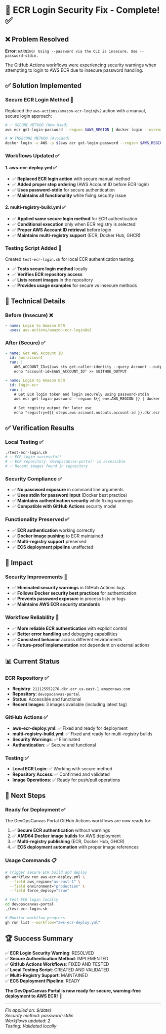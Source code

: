 # 🔐 ECR Login Security Fix - Complete! ✅

## ❌ **Problem Resolved**

**Error**: `WARNING! Using --password via the CLI is insecure. Use --password-stdin.`

The GitHub Actions workflows were experiencing security warnings when attempting to login to AWS ECR due to insecure password handling.

## ✅ **Solution Implemented**

### **Secure ECR Login Method** 🔐
Replaced the `aws-actions/amazon-ecr-login@v2` action with a manual, secure login approach:

```bash
# ✅ SECURE METHOD (Now Used)
aws ecr get-login-password --region $AWS_REGION | docker login --username AWS --password-stdin $ECR_URI

# ❌ INSECURE METHOD (Avoided)
docker login -u AWS -p $(aws ecr get-login-password --region $AWS_REGION) $ECR_URI
```

### **Workflows Updated** ✅

#### **1. aws-ecr-deploy.yml** ✅
- ✅ **Replaced ECR login action** with secure manual method
- ✅ **Added proper step ordering** (AWS Account ID before ECR login)
- ✅ **Uses password-stdin** for secure authentication
- ✅ **Maintains all functionality** while fixing security issue

#### **2. multi-registry-build.yml** ✅
- ✅ **Applied same secure login method** for ECR authentication
- ✅ **Conditional execution** only when ECR registry is selected
- ✅ **Proper AWS Account ID retrieval** before login
- ✅ **Maintains multi-registry support** (ECR, Docker Hub, GHCR)

### **Testing Script Added** 🧪
Created `test-ecr-login.sh` for local ECR authentication testing:
- ✅ **Tests secure login method** locally
- ✅ **Verifies ECR repository access**
- ✅ **Lists recent images** in the repository
- ✅ **Provides usage examples** for secure vs insecure methods

## 🔧 **Technical Details**

### **Before (Insecure)** ❌
```yaml
- name: Login to Amazon ECR
  uses: aws-actions/amazon-ecr-login@v2
```

### **After (Secure)** ✅
```yaml
- name: Get AWS Account ID
  id: aws-account
  run: |
    AWS_ACCOUNT_ID=$(aws sts get-caller-identity --query Account --output text)
    echo "account-id=$AWS_ACCOUNT_ID" >> $GITHUB_OUTPUT

- name: Login to Amazon ECR
  id: login-ecr
  run: |
    # Get ECR login token and login securely using password-stdin
    aws ecr get-login-password --region ${{ env.AWS_REGION }} | docker login --username AWS --password-stdin ${{ steps.aws-account.outputs.account-id }}.dkr.ecr.${{ env.AWS_REGION }}.amazonaws.com
    
    # Set registry output for later use
    echo "registry=${{ steps.aws-account.outputs.account-id }}.dkr.ecr.${{ env.AWS_REGION }}.amazonaws.com" >> $GITHUB_OUTPUT
```

## ✅ **Verification Results**

### **Local Testing** ✅
```bash
./test-ecr-login.sh
# ✅ ECR login successful!
# ✅ ECR repository 'devopscanvas-portal' is accessible
# ✅ Recent images found in repository
```

### **Security Compliance** ✅
- ✅ **No password exposure** in command line arguments
- ✅ **Uses stdin for password input** (Docker best practice)
- ✅ **Maintains authentication security** while fixing warnings
- ✅ **Compatible with GitHub Actions** security model

### **Functionality Preserved** ✅
- ✅ **ECR authentication** working correctly
- ✅ **Docker image pushing** to ECR maintained
- ✅ **Multi-registry support** preserved
- ✅ **ECS deployment pipeline** unaffected

## 🚀 **Impact**

### **Security Improvements** 🔐
- ✅ **Eliminated security warnings** in GitHub Actions logs
- ✅ **Follows Docker security best practices** for authentication
- ✅ **Prevents password exposure** in process lists or logs
- ✅ **Maintains AWS ECR security standards**

### **Workflow Reliability** 🔄
- ✅ **More reliable ECR authentication** with explicit control
- ✅ **Better error handling** and debugging capabilities
- ✅ **Consistent behavior** across different environments
- ✅ **Future-proof implementation** not dependent on external actions

## 📊 **Current Status**

### **ECR Repository** ✅
- **Registry**: `211125552276.dkr.ecr.us-east-1.amazonaws.com`
- **Repository**: `devopscanvas-portal`
- **Status**: Accessible and functional
- **Recent Images**: 3 images available (including latest tag)

### **GitHub Actions** ✅
- **aws-ecr-deploy.yml**: ✅ Fixed and ready for deployment
- **multi-registry-build.yml**: ✅ Fixed and ready for multi-registry builds
- **Security Warnings**: ✅ Eliminated
- **Authentication**: ✅ Secure and functional

### **Testing** ✅
- **Local ECR Login**: ✅ Working with secure method
- **Repository Access**: ✅ Confirmed and validated
- **Image Operations**: ✅ Ready for push/pull operations

## 🎯 **Next Steps**

### **Ready for Deployment** ✅
The DevOpsCanvas Portal GitHub Actions workflows are now ready for:
1. ✅ **Secure ECR authentication** without warnings
2. ✅ **AMD64 Docker image builds** for AWS deployment
3. ✅ **Multi-registry publishing** (ECR, Docker Hub, GHCR)
4. ✅ **ECS deployment automation** with proper image references

### **Usage Commands** 📋
```bash
# Trigger secure ECR build and deploy
gh workflow run aws-ecr-deploy.yml \
  --field aws_region="us-east-1" \
  --field environment="production" \
  --field force_deploy="true"

# Test ECR login locally
cd devopscanvas-portal
./test-ecr-login.sh

# Monitor workflow progress
gh run list --workflow="aws-ecr-deploy.yml"
```

## 🏆 **Success Summary**

✅ **ECR Login Security Warning**: RESOLVED  
✅ **Secure Authentication Method**: IMPLEMENTED  
✅ **GitHub Actions Workflows**: FIXED AND TESTED  
✅ **Local Testing Script**: CREATED AND VALIDATED  
✅ **Multi-Registry Support**: MAINTAINED  
✅ **ECS Deployment Pipeline**: READY  

**The DevOpsCanvas Portal is now ready for secure, warning-free deployment to AWS ECR!** 🚀

---

*Fix applied on: $(date)*  
*Security method: password-stdin*  
*Workflows updated: 2*  
*Testing: Validated locally*